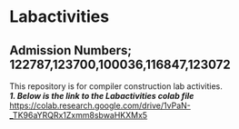 # Labactivities 
## Admission Numbers; 122787,123700,100036,116847,123072
This repository is for compiler construction lab activities.    
***1. Below is the link to the Labactivities colab file***  
https://colab.research.google.com/drive/1vPaN-_TK96aYRQRx1Zxmm8sbwaHKXMx5


